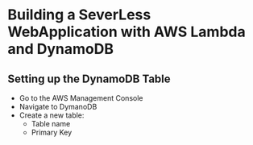 # Building a SeverLess WebApplication with AWS Lambda and DynamoDB

## Setting up the DynamoDB Table
- Go to the AWS Management Console
- Navigate to DymanoDB
- Create a new table:
    - Table name
    - Primary Key

